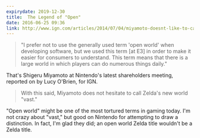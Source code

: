 ```yaml
---
expirydate: 2019-12-30
title:  The Legend of "Open"
date: 2016-06-25 09:36
link: http://www.ign.com/articles/2014/07/04/miyamoto-doesnt-like-to-call-zelda-wii-u-open-world
---
```

> "I prefer not to use the generally used term 'open world' when developing software, but we used this term [at E3] in order to make it easier for consumers to understand. This term means that there is a large world in which players can do numerous things daily." 

That's Shigeru Miyamoto at Nintendo's latest shareholders meeting, reported on by Lucy O'Brien, for IGN. 

> With this said, Miyamoto does not hesitate to call  Zelda's new world  "vast."

"Open world" might be one of the most tortured terms in gaming today. I'm not crazy about "vast," but good on Nintendo for attempting to draw a distinction. In fact, I'm glad they did; an open world Zelda title wouldn't be a Zelda title. 